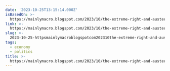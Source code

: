 ```yaml
---
date: '2023-10-25T13:15:14.000Z'
isBasedOn: >-
  https://mainlymacro.blogspot.com/2023/10/the-extreme-right-and-austerity.html?m=1
link: >-
  https://mainlymacro.blogspot.com/2023/10/the-extreme-right-and-austerity.html?m=1
slug: >-
  2023-10-25-httpsmainlymacroblogspotcom202310the-extreme-right-and-austerityhtmlm1
tags:
  - economy
  - politics
title: >-
  https://mainlymacro.blogspot.com/2023/10/the-extreme-right-and-austerity.html?m=1
---
```


